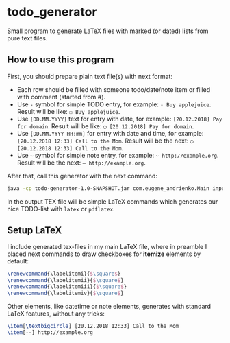 # todo_generator
Small program to generate LaTeX files with marked (or dated) lists from pure text files.

## How to use this program

First, you should prepare plain text file(s) with next format:
* Each row should be filled with someone todo/date/note item or filled with comment (started from #).
* Use `-` symbol for simple TODO entry, for example: `- Buy applejuice`. Result will be like: `☐ Buy applejuice`.
* Use `[DD.MM.YYYY]` text for entry with date, for example: `[20.12.2018] Pay for domain`. Result will be like: `◯ [20.12.2018] Pay for domain`.
* Use `[DD.MM.YYYY HH:mm]` for entry with date and time, for example: `[20.12.2018 12:33] Call to the Mom`.  Result will be the next: `◯ [20.12.2018 12:33] Call to the Mom`.
* Use `~` symbol for simple note entry, for example: `~ http://example.org`. Result will be the next: `— http://example.org`.

After that, call this generator with the next command:
```bash
java -cp todo-generator-1.0-SNAPSHOT.jar com.eugene_andrienko.Main input_file.txt output_file.tex
```
In the output TEX file will be simple LaTeX commands which generates our nice TODO-list with `latex` or
`pdflatex`.

## Setup LaTeX

I include generated tex-files in my main LaTeX file, where in preamble I placed next commands to draw
checkboxes for __itemize__ elements by default:
```latex
\renewcommand{\labelitemi}{$\square$}
\renewcommand{\labelitemii}{$\square$}
\renewcommand{\labelitemiii}{$\square$}
\renewcommand{\labelitemiv}{$\square$}
```

Other elements, like datetime or note elements, generates with standard LaTeX features, without any tricks:
```latex
\item[\textbigcircle] [20.12.2018 12:33] Call to the Mom
\item[--] http://example.org
```
